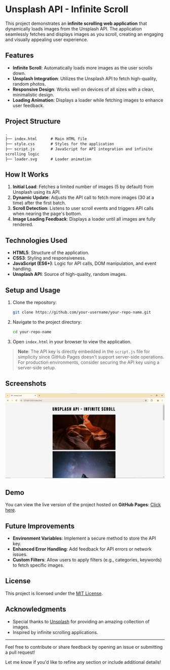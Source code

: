 # Unsplash API - Infinite Scroll

This project demonstrates an **infinite scrolling web application** that dynamically loads images from the Unsplash API. The application seamlessly fetches and displays images as you scroll, creating an engaging and visually appealing user experience.

## Features

- **Infinite Scroll**: Automatically loads more images as the user scrolls down.
- **Unsplash Integration**: Utilizes the Unsplash API to fetch high-quality, random photos.
- **Responsive Design**: Works well on devices of all sizes with a clean, minimalistic design.
- **Loading Animation**: Displays a loader while fetching images to enhance user feedback.

## Project Structure

```plaintext
.
├── index.html      # Main HTML file
├── style.css       # Styles for the application
├── script.js       # JavaScript for API integration and infinite scrolling logic
├── loader.svg      # Loader animation
```

## How It Works

1. **Initial Load**: Fetches a limited number of images (5 by default) from Unsplash using its API.
2. **Dynamic Update**: Adjusts the API call to fetch more images (30 at a time) after the first batch.
3. **Scroll Detection**: Listens to user scroll events and triggers API calls when nearing the page's bottom.
4. **Image Loading Feedback**: Displays a loader until all images are fully rendered.

## Technologies Used

- **HTML5**: Structure of the application.
- **CSS3**: Styling and responsiveness.
- **JavaScript (ES6+)**: Logic for API calls, DOM manipulation, and event handling.
- **Unsplash API**: Source of high-quality, random images.

## Setup and Usage

1. Clone the repository:
   ```bash
   git clone https://github.com/your-username/your-repo-name.git
   ```
2. Navigate to the project directory:
   ```bash
   cd your-repo-name
   ```
3. Open `index.html` in your browser to view the application.

> **Note**: The API key is directly embedded in the `script.js` file for simplicity since GitHub Pages doesn't support server-side operations. For production environments, consider securing the API key using a server-side setup.

## Screenshots

![Application Screenshot](screenshot.png)

## Demo

You can view the live version of the project hosted on **GitHub Pages**: [Click here](https://neendudev.github.io/Infinity-Scroll/).

## Future Improvements

- **Environment Variables**: Implement a secure method to store the API key.
- **Enhanced Error Handling**: Add feedback for API errors or network issues.
- **Custom Filters**: Allow users to apply filters (e.g., categories, keywords) to fetch specific images.

## License

This project is licensed under the [MIT License](./LICENSE.txt).

## Acknowledgments

- Special thanks to [Unsplash](https://unsplash.com/) for providing an amazing collection of images.
- Inspired by infinite scrolling applications.

---

Feel free to contribute or share feedback by opening an issue or submitting a pull request!

Let me know if you'd like to refine any section or include additional details!
